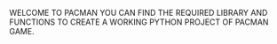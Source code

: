 WELCOME TO PACMAN
YOU CAN FIND THE REQUIRED LIBRARY AND FUNCTIONS TO CREATE A WORKING PYTHON PROJECT OF PACMAN GAME.
